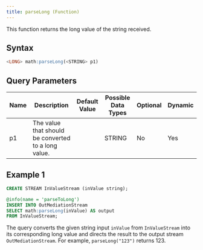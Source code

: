 ```yaml
---
title: parseLong (Function)
---
```


This function returns the long value of the string received.

## Syntax

```sql
<LONG> math:parseLong(<STRING> p1)
```

## Query Parameters

| Name | Description | Default Value | Possible Data Types | Optional | Dynamic |
|------|-------------|---------------|---------------------|----------|---------|
| p1   | The value that should be converted to a long value. |       | STRING | No | Yes |

## Example 1

```sql
CREATE STREAM InValueStream (inValue string);

@info(name = 'parseToLong')
INSERT INTO OutMediationStream
SELECT math:parseLong(inValue) AS output
FROM InValueStream;
```

The query converts the given string input `inValue` from `InValueStream` into its corresponding long value and directs the result to the output stream `OutMediationStream`. For example, `parseLong("123")` returns 123.
